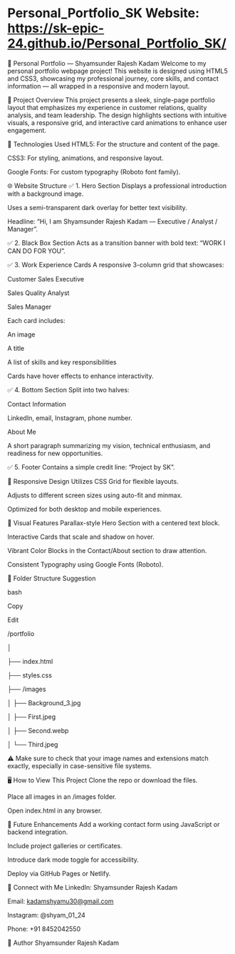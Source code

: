 # Personal_Portfolio_SK Website: https://sk-epic-24.github.io/Personal_Portfolio_SK/

💼 Personal Portfolio — Shyamsunder Rajesh Kadam
Welcome to my personal portfolio webpage project! This website is designed using HTML5 and CSS3, showcasing my professional journey, core skills, and contact information — all wrapped in a responsive and modern layout.

🧩 Project Overview
This project presents a sleek, single-page portfolio layout that emphasizes my experience in customer relations, quality analysis, and team leadership. The design highlights sections with intuitive visuals, a responsive grid, and interactive card animations to enhance user engagement.

🔧 Technologies Used
HTML5: For the structure and content of the page.

CSS3: For styling, animations, and responsive layout.

Google Fonts: For custom typography (Roboto font family).

🌐 Website Structure
✅ 1. Hero Section
Displays a professional introduction with a background image.

Uses a semi-transparent dark overlay for better text visibility.

Headline: “Hi, I am Shyamsunder Rajesh Kadam — Executive / Analyst / Manager”.

✅ 2. Black Box Section
Acts as a transition banner with bold text: “WORK I CAN DO FOR YOU”.

✅ 3. Work Experience Cards
A responsive 3-column grid that showcases:

Customer Sales Executive

Sales Quality Analyst

Sales Manager

Each card includes:

An image

A title

A list of skills and key responsibilities

Cards have hover effects to enhance interactivity.

✅ 4. Bottom Section
Split into two halves:

Contact Information

LinkedIn, email, Instagram, phone number.

About Me

A short paragraph summarizing my vision, technical enthusiasm, and readiness for new opportunities.

✅ 5. Footer
Contains a simple credit line: “Project by SK”.

📱 Responsive Design
Utilizes CSS Grid for flexible layouts.

Adjusts to different screen sizes using auto-fit and minmax.

Optimized for both desktop and mobile experiences.

🎨 Visual Features
Parallax-style Hero Section with a centered text block.

Interactive Cards that scale and shadow on hover.

Vibrant Color Blocks in the Contact/About section to draw attention.

Consistent Typography using Google Fonts (Roboto).

📂 Folder Structure Suggestion

bash

Copy

Edit

/portfolio

│

├── index.html

├── styles.css

├── /images

│   ├── Background_3.jpg

│   ├── First.jpeg

│   ├── Second.webp

│   └── Third.jpeg

⚠️ Make sure to check that your image names and extensions match exactly, especially in case-sensitive file systems.

🖥️ How to View This Project
Clone the repo or download the files.

Place all images in an /images folder.

Open index.html in any browser.

💬 Future Enhancements
Add a working contact form using JavaScript or backend integration.

Include project galleries or certificates.

Introduce dark mode toggle for accessibility.

Deploy via GitHub Pages or Netlify.

🔗 Connect with Me
LinkedIn: Shyamsunder Rajesh Kadam

Email: kadamshyamu30@gmail.com

Instagram: @shyam_01_24

Phone: +91 8452042550

📌 Author
Shyamsunder Rajesh Kadam
